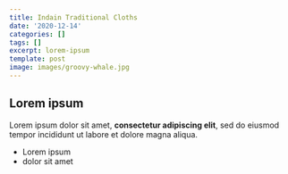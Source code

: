 ```yaml
---
title: Indain Traditional Cloths
date: '2020-12-14'
categories: []
tags: []
excerpt: lorem-ipsum
template: post
image: images/groovy-whale.jpg
---
```

## Lorem ipsum

Lorem ipsum dolor sit amet, **consectetur adipiscing elit**, sed do eiusmod tempor incididunt ut labore et dolore magna aliqua.

- Lorem ipsum
- dolor sit amet